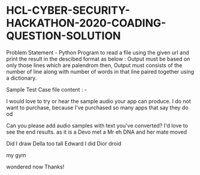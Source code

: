 # HCL-CYBER-SECURITY-HACKATHON-2020-COADING-QUESTION-SOLUTION

Problem Statement - 
Python Program to read a file using the given url and print the result in the descibed format as below :
Output must be based on only those lines which are palendrom then,
Output must consists of the number of line along with number of words in that line paired together using a dictionary.


Sample Test Case file content : -

I would love to try or hear the sample audio your app can produce. I do not want to purchase, because I've purchased so many apps that say they
do od  


Can you please add audio samples with text you've converted? I'd love to see the end results.
as it is a
Devo met a Mr eh DNA and her mate moved

Did I draw Della too tall Edward I did
Dior droid


my gym

wondered now
Thanks!
